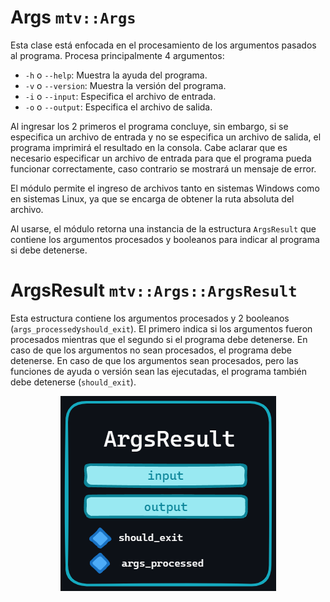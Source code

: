 # Args ``mtv::Args``

Esta clase está enfocada en el procesamiento de los argumentos pasados al programa.
Procesa principalmente 4 argumentos:

- ``-h`` o ``--help``: Muestra la ayuda del programa.
- ``-v`` o ``--version``: Muestra la versión del programa.
- ``-i`` o ``--input``: Especifica el archivo de entrada.
- ``-o`` o ``--output``: Especifica el archivo de salida.

Al ingresar los 2 primeros el programa concluye, sin embargo, si se especifica un archivo
de entrada y no se especifica un archivo de salida, el programa imprimirá el resultado en
la consola. Cabe aclarar que es necesario especificar un archivo de entrada para que
el programa pueda funcionar correctamente, caso contrario se mostrará un mensaje de error.

El módulo permite el ingreso de archivos tanto en sistemas Windows como en sistemas
Linux, ya que se encarga de obtener la ruta absoluta del archivo.

Al usarse, el módulo retorna una instancia de la estructura ``ArgsResult`` que contiene
los argumentos procesados y booleanos para indicar al programa si debe detenerse.

# ArgsResult ``mtv::Args::ArgsResult``

Esta estructura contiene los argumentos procesados y 2 booleanos
(``args_processed``y`should_exit`). El primero indica si los argumentos fueron
procesados mientras que el segundo si el programa debe detenerse.
En caso de que los argumentos no sean procesados, el programa debe detenerse. En caso
de que los argumentos sean procesados, pero las funciones de ayuda o versión sean las
ejecutadas, el programa también debe detenerse (``should_exit``).

<div style="text-align: center">
<img src="../docs_resources/args_result.png" alt="ArgsResult">
</div>